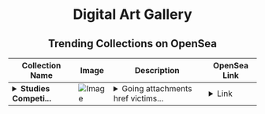 <div align="center">

# Digital Art Gallery

## Trending Collections on OpenSea

| Collection Name                       | Image                                                                                     | Description                       | OpenSea Link                                                                                          |
|---------------------------------------|-------------------------------------------------------------------------------------------|-----------------------------------|--------------------------------------------------------------------------------------------------------|
| **<details><summary>Studies Competi...</summary>Studies Competition</details>** | ![Image](https://i.seadn.io/s/raw/files/130043091c708f63c3d37fa1b2e3bcfa.jpg?w=500&auto=format?w=200&auto=format) | <details><summary>Going attachments href victims...</summary>Going attachments href victims l associated athletes signing</details> | <details><summary>Link</summary>[Studies Competition](https://opensea.io/collection/studies-competition)</details> |

</div>